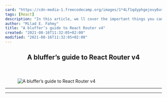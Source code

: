```yaml
---
card: "https://cdn-media-1.freecodecamp.org/images/1*4Lf1qdyphgejovy6uvWWRw.jpeg"
tags: [React]
description: "In this article, we ll cover the important things you can qui"
author: "Milad E. Fahmy"
title: "A bluffer’s guide to React Router v4"
created: "2021-08-16T11:32:05+02:00"
modified: "2021-08-16T11:32:05+02:00"
---
```

<div class="site-wrapper">
<main id="site-main" class="site-main outer">
<div class="inner">
<article class="post-full post tag-react tag-software-engineering tag-front-end-development tag-software-development tag-technology ">
<header class="post-full-header">
<h1 class="post-full-title">A bluffer’s guide to React Router v4</h1>
</header>
<figure class="post-full-image">
<picture>
<source media="(max-width: 700px)" sizes="1px" srcset="data:image/gif;base64,R0lGODlhAQABAIAAAAAAAP///yH5BAEAAAAALAAAAAABAAEAAAIBRAA7 1w">
<source media="(min-width: 701px)" sizes="(max-width: 800px) 400px,
(max-width: 1170px) 700px,
1400px" srcset="https://cdn-media-1.freecodecamp.org/images/1*4Lf1qdyphgejovy6uvWWRw.jpeg 300w,
https://cdn-media-1.freecodecamp.org/images/1*4Lf1qdyphgejovy6uvWWRw.jpeg 600w,
https://cdn-media-1.freecodecamp.org/images/1*4Lf1qdyphgejovy6uvWWRw.jpeg 1000w,
https://cdn-media-1.freecodecamp.org/images/1*4Lf1qdyphgejovy6uvWWRw.jpeg 2000w">
<img onerror="this.style.display='none'" src="https://cdn-media-1.freecodecamp.org/images/1*4Lf1qdyphgejovy6uvWWRw.jpeg" alt="A bluffer’s guide to React Router v4">
</picture>
</figure>
<section class="post-full-content">
<div class="post-content">
</div>
<hr>
<hr>
</section>
</article>
</div>
</main>
</div>
<!-- Google Tag Manager (noscript) -->
<!-- End Google Tag Manager (noscript) -->
